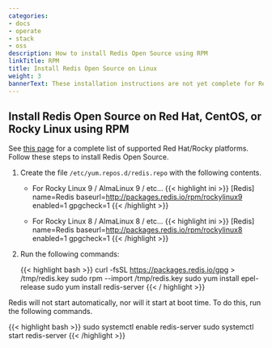 ```yaml
---
categories:
- docs
- operate
- stack
- oss
description: How to install Redis Open Source using RPM
linkTitle: RPM
title: Install Redis Open Source on Linux
weight: 3
bannerText: These installation instructions are not yet complete for Redis 8 in Redis Open Source (Redis 8). For installation instructions prior to Redis 8, see [these pages]({{< relref "/operate/oss_and_stack/install/archive" >}}).
---
```


## Install Redis Open Source on Red Hat, CentOS, or Rocky Linux using RPM

See [this page](https://redis.io/downloads/#redis-downloads) for a complete list of supported Red Hat/Rocky platforms.
Follow these steps to install Redis Open Source.

1. Create the file `/etc/yum.repos.d/redis.repo` with the following contents.

    - For Rocky Linux 9 / AlmaLinux 9 / etc...
    {{< highlight ini >}}
    [Redis]
    name=Redis
    baseurl=http://packages.redis.io/rpm/rockylinux9
    enabled=1
    gpgcheck=1
    {{< /highlight >}}

    - For Rocky Linux 8 / AlmaLinux 8 / etc...
    {{< highlight ini >}}
    [Redis]
    name=Redis
    baseurl=http://packages.redis.io/rpm/rockylinux8
    enabled=1
    gpgcheck=1
    {{< /highlight >}}

2. Run the following commands:

    {{< highlight bash >}}
    curl -fsSL https://packages.redis.io/gpg > /tmp/redis.key
    sudo rpm --import /tmp/redis.key
    sudo yum install epel-release
    sudo yum install redis-server
    {{< / highlight >}}

Redis will not start automatically, nor will it start at boot time. To do this, run the following commands.

{{< highlight bash >}}
sudo systemctl enable redis-server
sudo systemctl start redis-server
{{< /highlight >}}
